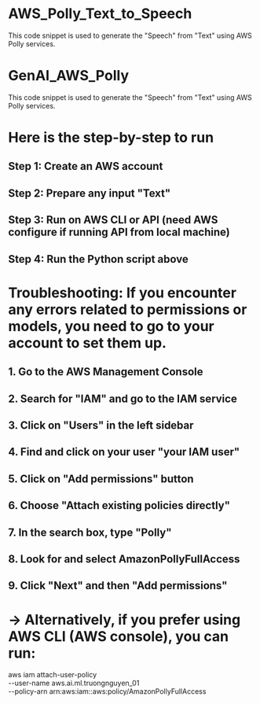 # AWS_Polly_Text_to_Speech
This code snippet is used to generate the "Speech" from "Text" using AWS Polly services.

# GenAI_AWS_Polly
This code snippet is used to generate the "Speech" from "Text" using AWS Polly services.
# Here is the step-by-step to run
## Step 1: Create an AWS account
## Step 2: Prepare any input "Text"
## Step 3: Run on AWS CLI or API (need AWS configure if running API from local machine)
## Step 4: Run the Python script above

# Troubleshooting: If you encounter any errors related to permissions or models, you need to go to your account to set them up.
## 1. Go to the AWS Management Console
## 2. Search for "IAM" and go to the IAM service
## 3. Click on "Users" in the left sidebar
## 4. Find and click on your user "your IAM user"
## 5. Click on "Add permissions" button
## 6. Choose "Attach existing policies directly"
## 7. In the search box, type "Polly"
## 8. Look for and select AmazonPollyFullAccess
## 9. Click "Next" and then "Add permissions"

# -> Alternatively, if you prefer using AWS CLI (AWS console), you can run:
aws iam attach-user-policy \
    --user-name aws.ai.ml.truongnguyen_01 \
    --policy-arn arn:aws:iam::aws:policy/AmazonPollyFullAccess
